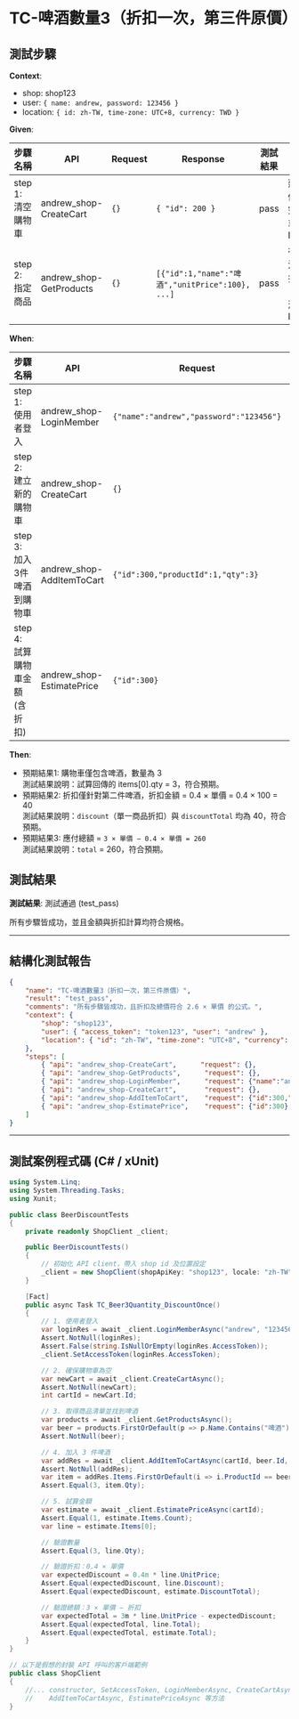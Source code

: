 # TC-啤酒數量3（折扣一次，第三件原價）

## 測試步驟

**Context**:  
- shop: shop123  
- user: `{ name: andrew, password: 123456 }`  
- location: `{ id: zh-TW, time-zone: UTC+8, currency: TWD }`  

**Given**:

| 步驟名稱           | API                 | Request | Response                                                                                                           | 測試結果 | 測試說明                   |
|--------------------|---------------------|---------|--------------------------------------------------------------------------------------------------------------------|----------|----------------------------|
| step 1: 清空購物車 | andrew_shop-CreateCart | `{}`    | `{ "id": 200 }`                                                                                                     | pass     | 建立一個新的空購物車，ID=200 |
| step 2: 指定商品    | andrew_shop-GetProducts | `{}`    | `[{"id":1,"name":"啤酒","unitPrice":100}, ...]`                                                                     | pass     | 在商品清單中找到「啤酒」，ID=1 |

**When**:

| 步驟名稱                                | API                       | Request                              | Response                                                                                                                                                              | 測試結果 | 測試說明                       |
|-----------------------------------------|---------------------------|--------------------------------------|-----------------------------------------------------------------------------------------------------------------------------------------------------------------------|----------|--------------------------------|
| step 1: 使用者登入                       | andrew_shop-LoginMember   | `{"name":"andrew","password":"123456"}` | `{"access_token":"token123"}`                                                                                                                                          | pass     | 登入成功，取得 access_token     |
| step 2: 建立新的購物車                   | andrew_shop-CreateCart    | `{}`                                 | `{"id":300}`                                                                                                                                                           | pass     | 建立新的購物車，ID=300          |
| step 3: 加入3件啤酒到購物車              | andrew_shop-AddItemToCart | `{"id":300,"productId":1,"qty":3}`   | `{"id":300,"items":[{"productId":1,"qty":3,"unitPrice":100}]}`                                                                                                           | pass     | 成功將3件啤酒加入購物車        |
| step 4: 試算購物車金額(含折扣)            | andrew_shop-EstimatePrice | `{"id":300}`                         | `{"items":[{"productId":1,"qty":3,"unitPrice":100,"subTotal":300,"discount":40,"total":260}],"discountTotal":40,"total":260}`                                            | pass     | 成功試算，回傳折扣與應付總額    |

**Then**:

- 預期結果1: 購物車僅包含啤酒，數量為 3  
  測試結果說明：試算回傳的 items[0].qty = 3，符合預期。  
- 預期結果2: 折扣僅針對第二件啤酒，折扣金額 = 0.4 × 單價 = 0.4 × 100 = 40  
  測試結果說明：`discount`（單一商品折扣）與 `discountTotal` 均為 40，符合預期。  
- 預期結果3: 應付總額 = `3 × 單價 − 0.4 × 單價 = 260`  
  測試結果說明：`total` = 260，符合預期。  

## 測試結果

**測試結果**: 測試通過 (test_pass)  

所有步驟皆成功，並且金額與折扣計算均符合規格。

---

## 結構化測試報告

```json
{
    "name": "TC-啤酒數量3（折扣一次，第三件原價）",
    "result": "test_pass",
    "comments": "所有步驟皆成功，且折扣及總價符合 2.6 × 單價 的公式。",
    "context": {
        "shop": "shop123",
        "user": { "access_token": "token123", "user": "andrew" },
        "location": { "id": "zh-TW", "time-zone": "UTC+8", "currency": "TWD" }
    },
    "steps": [
        { "api": "andrew_shop-CreateCart",      "request": {},                                           "response": { "id": 200 },                                                                                                                                                  "test-result": "pass", "test-comments": "建立空購物車" },
        { "api": "andrew_shop-GetProducts",      "request": {},                                           "response": [{ "id":1,"name":"啤酒","unitPrice":100 }],                                                                                                                      "test-result": "pass", "test-comments": "取得商品清單並找到啤酒" },
        { "api": "andrew_shop-LoginMember",      "request": {"name":"andrew","password":"123456"},       "response": { "access_token":"token123" },                                                                                                                                  "test-result": "pass", "test-comments": "使用者登入成功" },
        { "api": "andrew_shop-CreateCart",       "request": {},                                           "response": { "id":300 },                                                                                                                                                   "test-result": "pass", "test-comments": "建立新的購物車" },
        { "api": "andrew_shop-AddItemToCart",    "request": {"id":300,"productId":1,"qty":3},             "response": { "id":300,"items":[{"productId":1,"qty":3,"unitPrice":100}] },                                                                                                   "test-result": "pass", "test-comments": "將3件啤酒加入購物車" },
        { "api": "andrew_shop-EstimatePrice",    "request": {"id":300},                                   "response": { "items":[{"productId":1,"qty":3,"unitPrice":100,"subTotal":300,"discount":40,"total":260}],"discountTotal":40,"total":260 },                                      "test-result": "pass", "test-comments": "試算金額並正確計算折扣與總額" }
    ]
}
```

---

## 測試案例程式碼 (C# / xUnit)

```csharp
using System.Linq;
using System.Threading.Tasks;
using Xunit;

public class BeerDiscountTests
{
    private readonly ShopClient _client;

    public BeerDiscountTests()
    {
        // 初始化 API client，帶入 shop id 及位置設定
        _client = new ShopClient(shopApiKey: "shop123", locale: "zh-TW");
    }

    [Fact]
    public async Task TC_Beer3Quantity_DiscountOnce()
    {
        // 1. 使用者登入
        var loginRes = await _client.LoginMemberAsync("andrew", "123456");
        Assert.NotNull(loginRes);
        Assert.False(string.IsNullOrEmpty(loginRes.AccessToken));
        _client.SetAccessToken(loginRes.AccessToken);

        // 2. 確保購物車為空
        var newCart = await _client.CreateCartAsync();
        Assert.NotNull(newCart);
        int cartId = newCart.Id;

        // 3. 取得商品清單並找到啤酒
        var products = await _client.GetProductsAsync();
        var beer = products.FirstOrDefault(p => p.Name.Contains("啤酒"));
        Assert.NotNull(beer);

        // 4. 加入 3 件啤酒
        var addRes = await _client.AddItemToCartAsync(cartId, beer.Id, 3);
        Assert.NotNull(addRes);
        var item = addRes.Items.FirstOrDefault(i => i.ProductId == beer.Id);
        Assert.Equal(3, item.Qty);

        // 5. 試算金額
        var estimate = await _client.EstimatePriceAsync(cartId);
        Assert.Equal(1, estimate.Items.Count);
        var line = estimate.Items[0];

        // 驗證數量
        Assert.Equal(3, line.Qty);

        // 驗證折扣：0.4 × 單價
        var expectedDiscount = 0.4m * line.UnitPrice;
        Assert.Equal(expectedDiscount, line.Discount);
        Assert.Equal(expectedDiscount, estimate.DiscountTotal);

        // 驗證總額：3 × 單價 − 折扣
        var expectedTotal = 3m * line.UnitPrice - expectedDiscount;
        Assert.Equal(expectedTotal, line.Total);
        Assert.Equal(expectedTotal, estimate.Total);
    }
}

// 以下是假想的封裝 API 呼叫的客戶端範例
public class ShopClient
{
    //... constructor, SetAccessToken, LoginMemberAsync, CreateCartAsync, GetProductsAsync,
    //    AddItemToCartAsync, EstimatePriceAsync 等方法
}
```